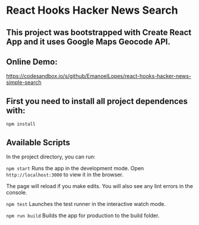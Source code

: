 # React Hooks Hacker News Search

## This project was bootstrapped with Create React App and it uses Google Maps Geocode API.

## Online Demo:

https://codesandbox.io/s/github/EmanoelLopes/react-hooks-hacker-news-simple-search

## First you need to install all project dependences with:

`npm install`

## Available Scripts

In the project directory, you can run:

`npm start`
Runs the app in the development mode.
Open `http://localhost:3000` to view it in the browser.

The page will reload if you make edits.
You will also see any lint errors in the console.

`npm test`
Launches the test runner in the interactive watch mode.

`npm run build`
Builds the app for production to the build folder.
